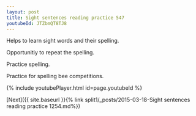 ```yaml
---
layout: post
title: Sight sentences reading practice 547
youtubeId: JTZbmQT8TJ8
---
```

 
 
Helps to learn sight words and their spelling.

Opportunitiy to repeat the spelling. 

Practice spelling. 
 
Practice for spelling bee competitions. 
 
{% include youtubePlayer.html id=page.youtubeId %}
 
 

[Next]({{ site.baseurl }}{% link  split1/_posts/2015-03-18-Sight sentences reading practice 1254.md%})
 

